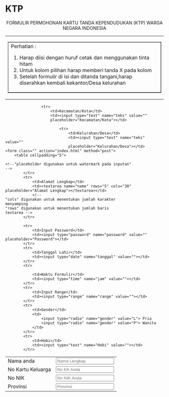 # KTP
<!DOCTYPE html>
<html lang="en">
<head>
    <meta charset="UTF-8">
    <meta http-equiv="X-UA-Compatible" content="IE=edge">
    <meta name="viewport" content="width=device-width, initial-scale=1.0">
    <title>KTP</title>
</head>
<body>
    <p align ="center">FORMULIR PERMOHONAN KARTU TANDA KEPENDUDUKAN (KTP) WARGA NEGARA INDONESIA </p>
   <table cellpadding="5">
    <tr>
    <td>
    <table border="1"><tr>
        <td>Perhatian :
            <ol>
                <li>Harap diisi dengan huruf cetak dan menggunakan tinta hitam</li>
                <li>Untuk kolom pilihan harap memberi tanda X pada kolom</li>
                <li>Setelah formulir di isi dan ditanda tangani,harap diserahkan kembali kekantor/Desa kelurahan</li>
            </ol>
        </td>
    </tr></table></td>
    <table cellpadding="5">
        <tr>
        <td>Nama anda</td>
        <td><input type="text" name="teks" value=""
        placeholder="Nama Lengkap"></td>
            <tr>
            <td>No Kartu Keluarga</td>
            <td><input type="text" name="teks" value=""
            placeholder="No KK Anda"></td>
            <tr>
                <td>No NIK</td>
            <td><input type="text" name="teks" value=""
            placeholder="No NIK Anda"></td>
            <tr>
                <td>Provinsi</td>
                <td><input type="text" name="teks" value=""
                placeholder="Provinsi"></td>
            
                    <tr>
                        <td>Kecamatan/Kota</td>
                        <td><input type="text" name="teks" value=""
                        placeholder="Kecamatan/Kota"></td>
                     
                            <tr>
                                <td>Kelurahan/Desa</td>
                                <td><input type="text" name="teks" value=""
                                placeholder="Kelurahan/Desa"></td>
    <form class="" action="index.html" method="post">
        <table cellpadding="5">
            
    <!--"placeholder digunakan untuk watermark pada inputan"
    -->
            </tr>
            <tr>
                <td>Alamat Lengkap</td>
                <td><textarea name="name" rows="5" cols="30" placeholder="Alamat Lengkap"></textarea></td>
                <!--
    "cols" digunakan untuk menentukan jumlah karakter
    menyamping
    "rows" digunakan untuk menentukan jumlah baris
    textarea -->
            </tr>
            
            <tr>
                <td>Input Password</td>
                <td><input type="password" name="password" value="" placeholder="Password"></td>
            </tr>
            <tr>
                <td>Tanggal Lahir</td>
                <td><input type="date" name="tanggal" value=""></td>
            </tr>
            <tr>

                <td>Waktu Formulir</td>
                <td><input type="time" name="jam" value=""></td>
            </tr>
            <tr>
                <td>Input Range</td>
                <td><input type="range" name="range" value=""></td>
            </tr>
            <tr>
                <td>Gender</td>
                <td>
                    <input type="radio" name="gender" value="L"> Pria
                    <input type="radio" name="gender" value="P"> Wanita
                </td>
            </tr>
            <tr>
                <td>Hobi</td>
                <td><input type="text" name="Hobi" value=""></td>
            </tr>
</body>
</html>
